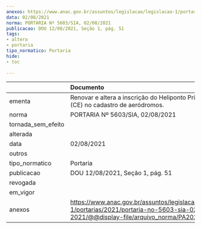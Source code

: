 ```yaml
---
anexos: https://www.anac.gov.br/assuntos/legislacao/legislacao-1/portarias/2021/portaria-no-5603-sia-02-08-2021/@@display-file/arquivo_norma/PA2021-5603.pdf
data: 02/08/2021
norma: PORTARIA Nº 5603/SIA, 02/08/2021
publicacao: DOU 12/08/2021, Seção 1, pág. 51
tags:
- altera
- portaria
tipo_normatico: Portaria
hide: 
- toc 
 
---
```


|                    | Documento                                                                                                                                            |
|:-------------------|:-----------------------------------------------------------------------------------------------------------------------------------------------------|
| ementa             | Renovar e altera a inscrição do Heliponto Privado FIEC (CE) no cadastro de aeródromos.                                                               |
| norma              | PORTARIA Nº 5603/SIA, 02/08/2021                                                                                                                     |
| tornada_sem_efeito |                                                                                                                                                      |
| alterada           |                                                                                                                                                      |
| data               | 02/08/2021                                                                                                                                           |
| outros             |                                                                                                                                                      |
| tipo_normatico     | Portaria                                                                                                                                             |
| publicacao         | DOU 12/08/2021, Seção 1, pág. 51                                                                                                                     |
| revogada           |                                                                                                                                                      |
| em_vigor           |                                                                                                                                                      |
| anexos             | https://www.anac.gov.br/assuntos/legislacao/legislacao-1/portarias/2021/portaria-no-5603-sia-02-08-2021/@@display-file/arquivo_norma/PA2021-5603.pdf |